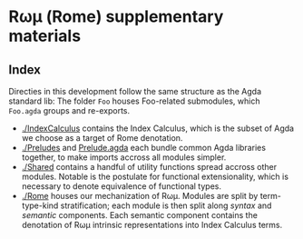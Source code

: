 # Rωμ (Rome) supplementary materials

## Index
Directies in this development follow the same structure as the Agda standard lib: The folder `Foo` houses Foo-related submodules, which `Foo.agda` groups and re-exports.

- [./IndexCalculus](./IndexCalculus) contains the Index Calculus, which is the subset of Agda we choose as a target of Rome denotation.
- [./Preludes](./Preludes) and [Prelude.agda](./Prelude.agda) each bundle common Agda libraries together, to make imports accross all modules simpler.
- [./Shared](./Shared) contains a handful of utility functions spread accross other modules. Notable is the postulate for functional extensionality, which is necessary to denote equivalence of functional types.
- [./Rome](./Rome) houses our mechanization of Rωμ. Modules are split by term-type-kind stratification; each module is then split along _syntax_ and _semantic_ components. Each semantic component contains the denotation of Rωμ intrinsic representations into Index Calculus terms.



